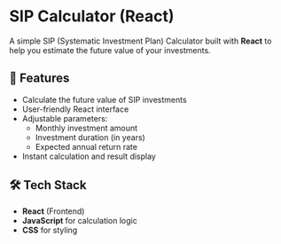 # SIP Calculator (React)

A simple SIP (Systematic Investment Plan) Calculator built with **React** to help you estimate the future value of your investments.

## 🚀 Features
- Calculate the future value of SIP investments
- User-friendly React interface
- Adjustable parameters:
  - Monthly investment amount
  - Investment duration (in years)
  - Expected annual return rate
- Instant calculation and result display

## 🛠️ Tech Stack
- **React** (Frontend)
- **JavaScript** for calculation logic
- **CSS** for styling




